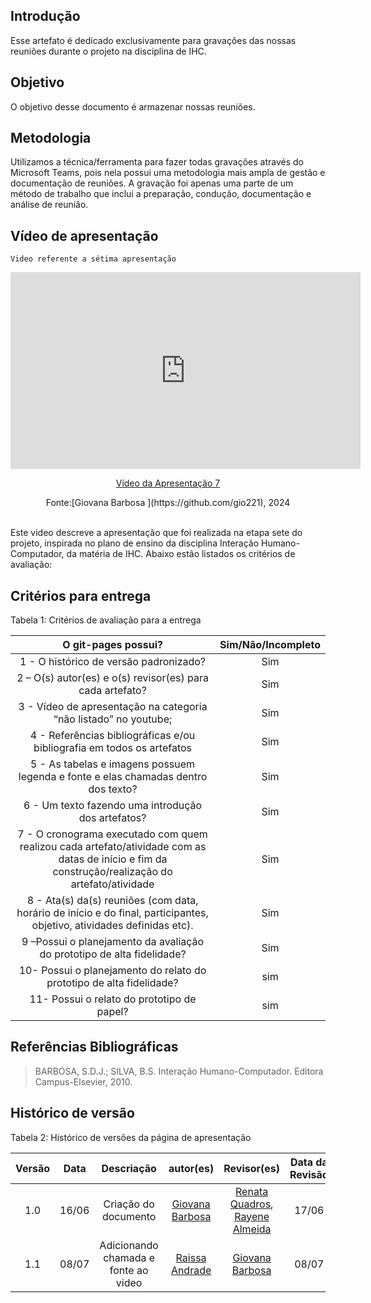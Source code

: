 ## Introdução

Esse artefato é dedicado exclusivamente para gravações das nossas reuniões durante o projeto na disciplina de IHC.

## Objetivo 

O objetivo desse documento é armazenar nossas reuniões.

## Metodologia

Utilizamos a técnica/ferramenta para fazer todas gravações através do Microsoft Teams, pois nela possui uma metodologia mais ampla de gestão e documentação de reuniões. A gravação foi apenas uma parte de um método de trabalho que inclui a preparação, condução, documentação e análise de reunião.

## Vídeo de apresentação 

    Video referente a sétima apresentação 

<p style="text-align: center"><iframe width="560" height="315" src="https://www.youtube.com/embed/4IpbMkCQsLo " title="YouTube video player" frameborder="0" allow="accelerometer; autoplay; clipboard-write; encrypted-media; gyroscope; picture-in-picture; web-share" referrerpolicy="strict-origin-when-cross-origin" allowfullscreen></iframe></p>
<p style="text-align: center"><a href="https://youtu.be/4IpbMkCQsLo " target="blanket">Vídeo da Apresentação 7</a></p>

<center>Fonte:[Giovana Barbosa ](https://github.com/gio221), 2024</center> <br>

Este video descreve a apresentação que foi realizada na etapa sete do projeto, inspirada no plano de ensino da disciplina Interação Humano-Computador, da matéria de IHC. Abaixo estão listados os critérios de avaliação:

## Critérios para entrega

Tabela 1: Critérios de avaliação para a entrega 

| O git-pages possui?     | Sim/Não/Incompleto |
| :--------: | :----: |     
1 - O histórico de versão padronizado? | Sim
2 – O(s) autor(es) e o(s) revisor(es) para cada artefato? | Sim
3 - Vídeo de apresentação na categoria “não listado” no youtube; |Sim
4 - Referências bibliográficas e/ou bibliografia em todos os artefatos|Sim
5 - As tabelas e imagens possuem legenda e fonte e elas chamadas dentro dos texto? | Sim
6 - Um texto fazendo uma introdução dos artefatos?| Sim
7 - O cronograma executado com quem realizou cada artefato/atividade com as datas de início e fim da construção/realização do artefato/atividade | Sim
8 - Ata(s) da(s) reuniões (com data, horário de início e do final, participantes, objetivo, atividades definidas etc). |Sim 
9 –Possui o planejamento da avaliação do prototipo de alta fidelidade? | Sim
10- Possui o planejamento do relato do prototipo de alta fidelidade?|sim
11- Possui o relato do prototipo de papel?|sim


## Referências Bibliográficas
> BARBOSA, S.D.J.; SILVA, B.S. Interação Humano-Computador. Editora Campus-Elsevier, 2010.

## Histórico de versão

Tabela 2: Histórico de versões da página de apresentação

|                            Versão                             |              Data               |                    Descriação                     | autor(es)           |  Revisor(es)          | Data da Revisão|
| :----------------------------------------------------------: | :-------------------------------: | :-------------------------------------------------: | :-------------------------------: |  :-------------------------------: | :-------------------------------: |
| 1.0 |  16/06  | Criação do documento |[Giovana Barbosa ](https://github.com/gio221)| [Renata Quadros](https://github.com/Renatinha28), [Rayene Almeida](https://github.com/rayenealmeida) | 17/06 |
|1.1| 08/07| Adicionando chamada e fonte ao video | [Raissa Andrade](https://github.com/RaissaAndradeS)|[Giovana Barbosa ](https://github.com/gio221)|08/07|